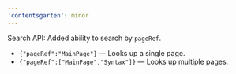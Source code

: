 ```yaml
---
'contentsgarten': minor
---
```


Search API: Added ability to search by `pageRef`.

- `{"pageRef":"MainPage"}` — Looks up a single page.
- `{"pageRef":["MainPage","Syntax"]}` — Looks up multiple pages.
